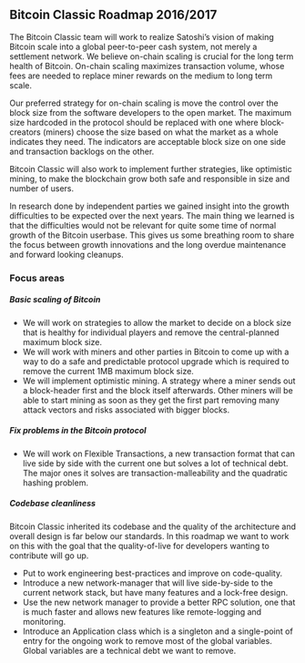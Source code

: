 ## Bitcoin Classic Roadmap 2016/2017

The Bitcoin Classic team will work to realize Satoshi’s vision of making
Bitcoin scale into a global peer-to-peer cash system, not merely a
settlement network. We believe on-chain scaling is crucial for the long
term health of Bitcoin. On-chain scaling maximizes transaction volume,
whose fees are needed to replace miner rewards on the medium to long term
scale.

Our preferred strategy for on-chain scaling is move the control over the
block size from the software developers to the open market. The maximum
size hardcoded in the protocol should be replaced with one where
block-creators (miners) choose the size based on what the market as a whole
indicates they need. The indicators are acceptable block size on one side
and transaction backlogs on the other.

Bitcoin Classic will also work to implement further strategies, like
optimistic mining, to make the blockchain grow both safe and responsible in
size and number of users.


In research done by independent parties we gained insight into the growth
difficulties to be expected over the next years. The main thing we learned
is that the difficulties would not be relevant for quite some time of normal
growth of the Bitcoin userbase. This gives us some breathing room to share
the focus between growth innovations and the long overdue maintenance and
forward looking cleanups.

### Focus areas

##### Basic scaling of Bitcoin

* We will work on strategies to allow the market to decide on a block size
  that is healthy for individual players and remove the central-planned
  maximum block size.
* We will work with miners and other parties in Bitcoin to come up with a
  way to do a safe and predictable protocol upgrade which is required to
  remove the current 1MB maximum block size.
* We will implement optimistic mining. A strategy where a miner sends out a
  block-header first and the block itself afterwards. Other miners will be
  able to start mining as soon as they get the first part removing many
  attack vectors and risks associated with bigger blocks.

##### Fix problems in the Bitcoin protocol

* We will work on Flexible Transactions, a new transaction format that can
  live side by side with the current one but solves a lot of technical
  debt. The major ones it solves are transaction-malleability and the
  quadratic hashing problem.

##### Codebase cleanliness

Bitcoin Classic inherited its codebase and the quality of the architecture
and overall design is far below our standards. In this roadmap we want to
work on this with the goal that the quality-of-live for developers wanting
to contribute will go up.

* Put to work engineering best-practices and improve on code-quality.
* Introduce a new network-manager that will live side-by-side to the
  current network stack, but have many features and a lock-free design.
* Use the new network manager to provide a better RPC solution, one that
  is much faster and allows new features like remote-logging and monitoring.
* Introduce an Application class which is a singleton and a single-point of
  entry for the ongoing work to remove most of the global variables. Global
  variables are a technical debt we want to remove.

